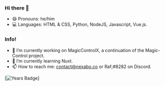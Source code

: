 ### Hi there 👋
- 😄  Pronouns: he/him
- 💻  Languages: HTML & CSS, Python, NodeJS, Javascript, Vue.js.
### Info!
- 🔭 I’m currently working on MagicControlX, a continuation of the Magic-Control project.
- 🌱 I’m currently learning Nuxt.
- 📫 How to reach me: contact@nexabo.co or Raf;#8282 on Discord.

[![Years Badge](https://badges.pufler.dev/years/thatstrangecoder?style=for-the-badge&logo=appveyor)]
